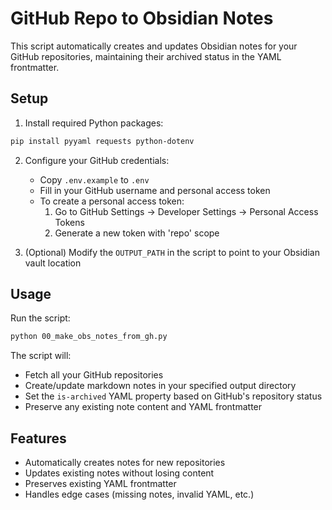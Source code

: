 # GitHub Repo to Obsidian Notes

This script automatically creates and updates Obsidian notes for your GitHub repositories, maintaining their archived status in the YAML frontmatter.

## Setup

1. Install required Python packages:
```bash
pip install pyyaml requests python-dotenv
```

2. Configure your GitHub credentials:
   - Copy `.env.example` to `.env`
   - Fill in your GitHub username and personal access token
   - To create a personal access token:
     1. Go to GitHub Settings -> Developer Settings -> Personal Access Tokens
     2. Generate a new token with 'repo' scope

3. (Optional) Modify the `OUTPUT_PATH` in the script to point to your Obsidian vault location

## Usage

Run the script:
```bash
python 00_make_obs_notes_from_gh.py
```

The script will:
- Fetch all your GitHub repositories
- Create/update markdown notes in your specified output directory
- Set the `is-archived` YAML property based on GitHub's repository status
- Preserve any existing note content and YAML frontmatter

## Features

- Automatically creates notes for new repositories
- Updates existing notes without losing content
- Preserves existing YAML frontmatter
- Handles edge cases (missing notes, invalid YAML, etc.)
